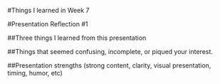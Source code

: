#Things I learned in Week 7




#Presentation Reflection #1




##Three things I learned from this presentation


##Things that seemed confusing, incomplete, or piqued your interest.



##Presentation strengths (strong content, clarity, visual presentation, timing, humor, etc)


